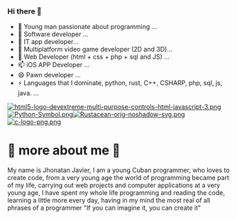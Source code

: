 ### Hi there 👋

<!--
**eltiojhon7/eltiojhon7** is a ✨ _special_ ✨ repository because its `README.md` (this file) appears on your GitHub profile.

Here are some ideas to get you started:

- 🔭 I’m currently working on ...
- 🌱 I’m currently learning ...
- 👯 I’m looking to collaborate on ...
- 🤔 I’m looking for help with ...
- 💬 Ask me about ...
- 📫 How to reach me: ...
- 😄 Pronouns: ...
- ⚡ Fun fact: ...
-->
- 🔭 Young man passionate about programming ...
- 🌱 Software developer ...
- 👯 IT app developer...
- 🤔 Multiplatform video game developer (2D and 3D)...
- 💬 Web Developer (html + css + php + sql and JS) ...
- 📫 iOS APP Developer ...
- 😄 Pawn developer ...
- ⚡ Languages ​​that I dominate, python, rust, C++, CSHARP, php, sql, js, java. ...

[![html5-logo-devextreme-multi-purpose-controls-html-javascript-3.png](https://i.postimg.cc/MKrKB5BK/html5-logo-devextreme-multi-purpose-controls-html-javascript-3.png)](https://postimg.cc/JGZLVbK9)[![Python-Symbol.png](https://i.postimg.cc/3N4fc3tq/Python-Symbol.png)](https://postimg.cc/XBWgZ6SK)[![Rustacean-orig-noshadow-svg.png](https://i.postimg.cc/XYVmV6qr/Rustacean-orig-noshadow-svg.png)](https://postimg.cc/4mSB5MzG)[![c-logo-png.png](https://i.postimg.cc/0jz5XJRq/c-logo-png.png)](https://postimg.cc/64NNyqpH)

# 👀 more about me 👀

My name is Jhonatan Javier, I am a young Cuban programmer, who loves to create code, from a very young age the world of programming became part of my life, carrying out web projects and computer applications at a very young age, I have spent my whole life programming and reading the code, learning a little more every day, having in my mind the most real of all phrases of a programmer "If you can imagine it, you can create it"

